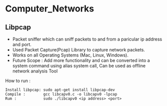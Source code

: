 # Computer_Networks

## Libpcap

- Packet sniffer which can sniff packets to and from a paricular ip address and port.
- Used Packet Capture(Pcap) Library to capture network packets.
- Works on all Operating Systems (Mac, Linux, Windows).
- Future Scope : Add more functionality and can be converted into a system command using alias system call, Can be used as offline network analysis Tool

How to run :

```
Install libpcap: sudo apt-get install libpcap-dev
Compile :        gcc libcapv0.c -o libcapv0 -lpcap
Rum :            sudo ./libcapv0 <ip address> <port>
```

